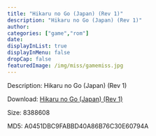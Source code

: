 ```yaml
---
title: "Hikaru no Go (Japan) (Rev 1)"
description: "Hikaru no Go (Japan) (Rev 1)"
author: 
categories: ["game","rom"]
date: 
displayInList: true
displayInMenu: false
dropCap: false
featuredImage: /img/miss/gamemiss.jpg
---
```


Description: Hikaru no Go (Japan) (Rev 1)

Download: <a style="text-decoration:underline;" href="https://mega.nz/#!SPJS0KKK!WVHtd325hRXr0eJO55Oz6h97-_Z2HUp2o-Zj7MHm3jM" target = "_blank" rel = "nofollow" > Hikaru no Go (Japan) (Rev 1)</a>

Size: 8388608

MD5: A0451DBC9FABBD40A86B76C30E60794A


